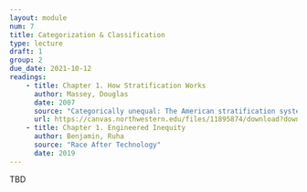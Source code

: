 ```yaml
---
layout: module
num: 7
title: Categorization & Classification
type: lecture
draft: 1
group: 2
due_date: 2021-10-12
readings:
    - title: Chapter 1. How Stratification Works
      author: Massey, Douglas
      date: 2007
      source: "Categorically unequal: The American stratification system"
      url: https://canvas.northwestern.edu/files/11895874/download?download_frd=1
    - title: Chapter 1. Engineered Inequity
      author: Benjamin, Ruha
      source: "Race After Technology"
      date: 2019
---
```


TBD
